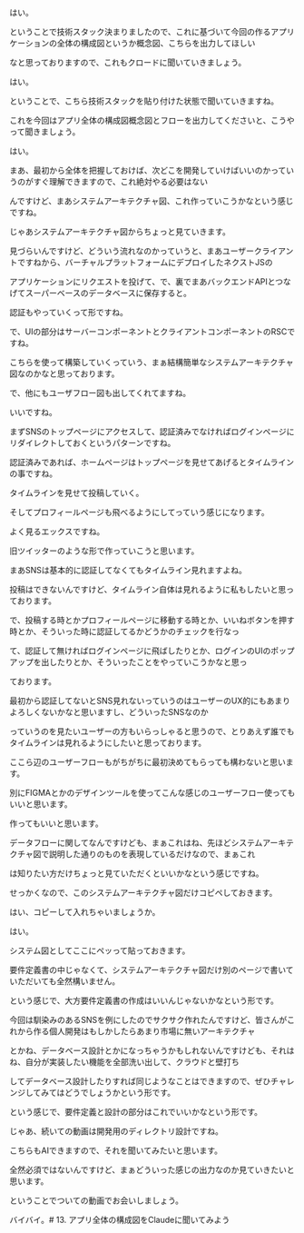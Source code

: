 はい。

ということで技術スタック決まりましたので、これに基づいて今回の作るアプリケーションの全体の構成図というか概念図、こちらを出力してほしい

なと思っておりますので、これもクロードに聞いていきましょう。

はい。

ということで、こちら技術スタックを貼り付けた状態で聞いていきますね。

これを今回はアプリ全体の構成図概念図とフローを出力してくださいと、こうやって聞きましょう。

はい。

まあ、最初から全体を把握しておけば、次どこを開発していけばいいのかっていうのがすぐ理解できますので、これ絶対やる必要はない

んですけど、まあシステムアーキテクチャ図、これ作っていこうかなという感じですね。

じゃあシステムアーキテクチャ図からちょっと見ていきます。

見づらいんですけど、どういう流れなのかっていうと、まあユーザークライアントですねから、バーチャルプラットフォームにデプロイしたネクストJSの

アプリケーションにリクエストを投げて、で、裏でまあバックエンドAPIとつなげてスーパーベースのデータベースに保存すると。

認証もやっていくって形ですね。

で、UIの部分はサーバーコンポーネントとクライアントコンポーネントのRSCですね。

こちらを使って構築していくっていう、まぁ結構簡単なシステムアーキテクチャ図なのかなと思っております。

で、他にもユーザフロー図も出してくれてますね。

いいですね。

まずSNSのトップページにアクセスして、認証済みでなければログインページにリダイレクトしておくというパターンですね。

認証済みであれば、ホームページはトップページを見せてあげるとタイムラインの事ですね。

タイムラインを見せて投稿していく。

そしてプロフィールページも飛べるようにしてっていう感じになります。

よく見るエックスですね。

旧ツイッターのような形で作っていこうと思います。

まあSNSは基本的に認証してなくてもタイムライン見れますよね。

投稿はできないんですけど、タイムライン自体は見れるように私もしたいと思っております。

で、投稿する時とかプロフィールページに移動する時とか、いいねボタンを押す時とか、そういった時に認証してるかどうかのチェックを行なっ

て、認証して無ければログインページに飛ばしたりとか、ログインのUIのポップアップを出したりとか、そういったことをやっていこうかなと思っ

ております。

最初から認証してないとSNS見れないっていうのはユーザーのUX的にもあまりよろしくないかなと思いますし、どういったSNSなのか

っていうのを見たいユーザーの方もいらっしゃると思うので、とりあえず誰でもタイムラインは見れるようにしたいと思っております。

ここら辺のユーザーフローもがちがちに最初決めてもらっても構わないと思います。

別にFIGMAとかのデザインツールを使ってこんな感じのユーザーフロー使ってもいいと思います。

作ってもいいと思います。

データフローに関してなんですけども、まぁこれはね、先ほどシステムアーキテクチャ図で説明した通りのものを表現しているだけなので、まぁこれ

は知りたい方だけちょっと見ていただくといいかなという感じですね。

せっかくなので、このシステムアーキテクチャ図だけコピペしておきます。

はい、コピーして入れちゃいましょうか。

はい。

システム図としてここにペッって貼っておきます。

要件定義書の中じゃなくて、システムアーキテクチャ図だけ別のページで書いていただいても全然構いません。

という感じで、大方要件定義書の作成はいいんじゃないかなという形です。

今回は馴染みのあるSNSを例にしたのでサクサク作れたんですけど、皆さんがこれから作る個人開発はもしかしたらあまり市場に無いアーキテクチャ

とかね、データベース設計とかになっちゃうかもしれないんですけども、それはね、自分が実装したい機能を全部洗い出して、クラウドと壁打ち

してデータベース設計したりすれば同じようなことはできますので、ぜひチャレンジしてみてはどうでしょうかという形です。

という感じで、要件定義と設計の部分はこれでいいかなという形です。

じゃあ、続いての動画は開発用のディレクトリ設計ですね。

こちらもAIできますので、それを聞いてみたいと思います。

全然必須ではないんですけど、まぁどういった感じの出力なのか見ていきたいと思います。

ということでついての動画でお会いしましょう。

バイバイ。# 13. アプリ全体の構成図をClaudeに聞いてみよう

<!-- ↓ここにトランスクリプション貼り付け -->
